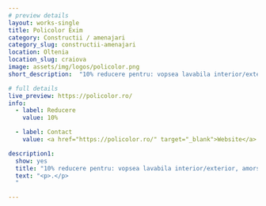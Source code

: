 ```yaml
---
# preview details
layout: works-single
title: Policolor Exim
category: Constructii / amenajari
category_slug: constructii-amenajari
location: Oltenia
location_slug: craiova
image: assets/img/logos/policolor.png
short_description:  "10% reducere pentru: vopsea lavabila interior/exterior, amorse, diluanti, emailuri, lacuri, accesorii vopsitorie (smirghel,pensule,benzi adezive mascare)"

# full details
live_preview: https://policolor.ro/
info:
  - label: Reducere
    value: 10%

  - label: Contact
    value: <a href="https://policolor.ro/" target="_blank">Website</a>

description1:
  show: yes
  title: "10% reducere pentru: vopsea lavabila interior/exterior, amorse, diluanti, emailuri, lacuri, accesorii vopsitorie (smirghel,pensule,benzi adezive mascare)"
  text: "<p>.</p>
  "

---
```

